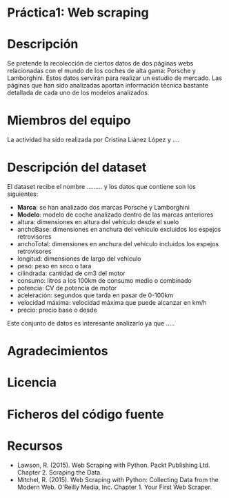 # Práctica1: Web scraping
# Descripción

Se pretende la recolección de ciertos datos de dos páginas webs relacionadas con el mundo de los coches de alta gama: Porsche y Lamborghini. Estos datos servirán para realizar un estudio de mercado. Las páginas que han sido analizadas aportan información técnica bastante detallada de cada uno de los modelos analizados.

# Miembros del equipo

La actividad ha sido realizada por Cristina Liánez López y ....

# Descripción del dataset

El dataset recibe el nombre ......... y los datos que contiene son los siguientes:

* **Marca**: se han analizado dos marcas Porsche y Lamborghini
* **Modelo**: modelo de coche analizado dentro de las marcas anteriores
* altura: dimensiones en altura del vehículo desde el suelo
* anchoBase: dimensiones en anchura del vehículo excluidos los espejos retrovisores
* anchoTotal:  dimensiones en anchura del vehículo incluidos los espejos retrovisores
* longitud: dimensiones de largo del vehículo
* peso: peso en seco o tara
* cilindrada: cantidad de cm3 del motor
* consumo: litros a los 100km de consumo medio o combinado 
* potencia: CV de potencia de motor
* aceleración: segundos que tarda en pasar de 0-100km
* velocidad máxima: velocidad máxima que puede alcanzar en km/h
* precio: precio base o desde

Este conjunto de datos es interesante analizarlo ya que .....
# Agradecimientos

# Licencia

# Ficheros del código fuente






# Recursos

* Lawson, R. (2015). Web Scraping with Python. Packt Publishing Ltd. Chapter 2. Scraping the Data.
* Mitchel, R. (2015). Web Scraping with Python: Collecting Data from the Modern Web. O'Reilly Media, Inc. Chapter 1. Your First Web Scraper.
